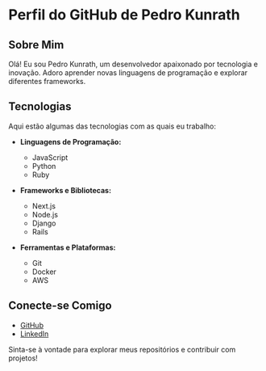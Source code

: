# Perfil do GitHub de Pedro Kunrath

## Sobre Mim
Olá! Eu sou Pedro Kunrath, um desenvolvedor apaixonado por tecnologia e inovação. Adoro aprender novas linguagens de programação e explorar diferentes frameworks.

## Tecnologias
Aqui estão algumas das tecnologias com as quais eu trabalho:

- **Linguagens de Programação:**
    - JavaScript
    - Python
    - Ruby

- **Frameworks e Bibliotecas:**
    - Next.js
    - Node.js
    - Django
    - Rails

- **Ferramentas e Plataformas:**
    - Git
    - Docker
    - AWS

## Conecte-se Comigo
- [GitHub](https://github.com/pedrokunrath)
- [LinkedIn](https://www.linkedin.com/in/pedrokunrath)

Sinta-se à vontade para explorar meus repositórios e contribuir com projetos!
